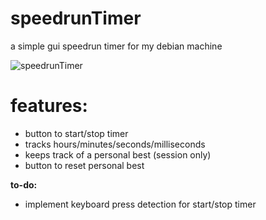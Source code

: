 # speedrunTimer
a simple gui speedrun timer for my debian machine

![speedrunTimer](https://insect.christmas/images/github/speedrunTimer.png)

# **features:**
- button to start/stop timer
- tracks hours/minutes/seconds/milliseconds
- keeps track of a personal best (session only)
- button to reset personal best

**to-do:**
- implement keyboard press detection for start/stop timer
